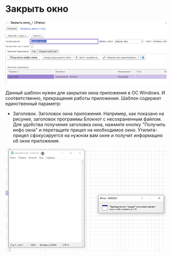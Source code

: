 # Закрыть окно

![](<../../../../.gitbook/assets/Закрыть окно.png>)

Данный шаблон нужен для закрытия окна приложения в ОС Windows. И соответственно, прекращения работы приложения. Шаблон содержит единственный параметр:

* Заголовок. Заголовок окна приложения. Например, как показано на рисунке, заголовок программы Блокнот с несохраненным файлом. Для удобства получения заголовка окна, нажмите кнопку "Получить инфо окна" и перетащите прицел на необходимое окно. Утилита-прицел сфокусируется на нужном вам окне и получит информацию об окне приложения.

![](<../../../../.gitbook/assets/Активировать окно 2.png>)
